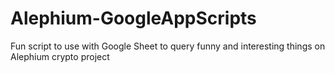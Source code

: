 # Alephium-GoogleAppScripts
Fun script to use with Google Sheet to query funny and interesting things on Alephium crypto project

